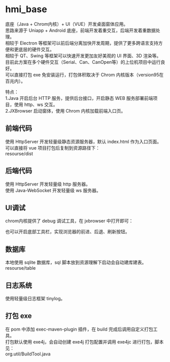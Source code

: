 # hmi_base

底座（Java + Chrom内核）+ UI（VUE）开发桌面窗体应用。  
思路来源于 Uniapp + Android 底座，前端开发着重交互，后端开发着重数据处理。  
相较于 Electron 等框架可以前后端分离加快开发周期，提供了更多跨语言支持方便和更底层的硬件交互。  
相较于 QT、Swing 等框架可以快速开发更加友好美观的 UI 界面、3D 渲染等。   
目前此方案在多个硬件交互（Serial、Can、CanOpen等）的上位机项目中运行良好。   
可以直接打包 exe 免安装运行，打包体积取决于 Chrom 内核版本（version95在百兆内）。  

特点：       
1.Java 开启后台 HTTP 服务，提供后台接口，开启静态 WEB 服务部署前端项目，使用 http、ws 交互。  
2.JXBrowser 启动窗体，使用 Chrom 内核加载前端入口页。  

## 前端代码

使用 HttpServer 开发轻量级静态资源服务器，默认 index.html 作为入口页面。  
可以直接将 vue 项目打包后复制到资源路径下：   
resourse/dist       


## 后端代码

使用 HttpServer 开发轻量级 http 服务器。   
使用 Java-WebSocket 开发轻量级 ws 服务器。   

## UI调试

chrom内核提供了 debug 调试工具，在 jxbrowser 中打开即可：    

也可以开启底部工具栏，实现浏览器的前进、后退、刷新按钮。    

## 数据库

本地使用 sqlite 数据库，sql 脚本放到资源理解下启动会自动建库建表。   
resourse/table    

## 日志系统

使用轻量级日志框架 tinylog。  

## 打包 exe

在 pom 中添加 exec-maven-plugin 插件，在 build 完成后调用自定义打包工具。   
打包默认使用 exe4j，会自动创建 exe4j 打包配置并调用 exe4jc 进行打包，脚本见：   
org.util/BuildTool.java    


